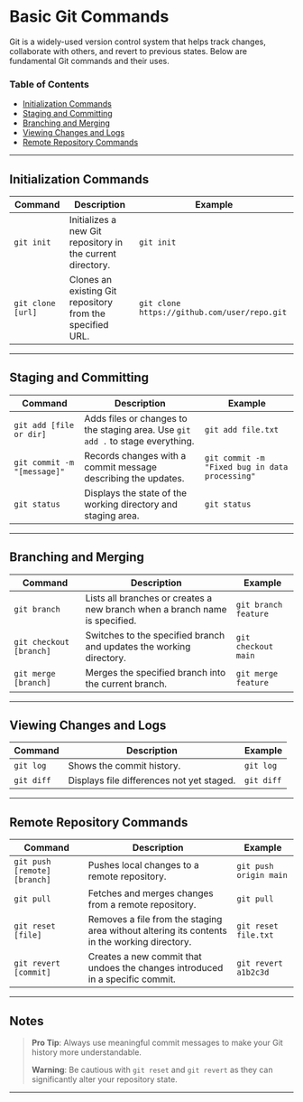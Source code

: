 # Basic Git Commands

Git is a widely-used version control system that helps track changes, collaborate with others, and revert to previous states. Below are fundamental Git commands and their uses.

### Table of Contents

- [Initialization Commands](#initialization-commands)
- [Staging and Committing](#staging-and-committing)
- [Branching and Merging](#branching-and-merging)
- [Viewing Changes and Logs](#viewing-changes-and-logs)
- [Remote Repository Commands](#remote-repository-commands)

---

## Initialization Commands

| Command               | Description                                                                                   | Example                                       |
|-----------------------|-----------------------------------------------------------------------------------------------|-----------------------------------------------|
| `git init`            | Initializes a new Git repository in the current directory.                                    | `git init`                                    |
| `git clone [url]`     | Clones an existing Git repository from the specified URL.                                     | `git clone https://github.com/user/repo.git`  |

---

## Staging and Committing

| Command                     | Description                                                                                       | Example                                         |
|-----------------------------|---------------------------------------------------------------------------------------------------|------------------------------------------------|
| `git add [file or dir]`     | Adds files or changes to the staging area. Use `git add .` to stage everything.                  | `git add file.txt`                             |
| `git commit -m "[message]"` | Records changes with a commit message describing the updates.                                    | `git commit -m "Fixed bug in data processing"`|
| `git status`                | Displays the state of the working directory and staging area.                                    | `git status`                                   |

---

## Branching and Merging

| Command                    | Description                                                                                         | Example               |
|----------------------------|-----------------------------------------------------------------------------------------------------|-----------------------|
| `git branch`               | Lists all branches or creates a new branch when a branch name is specified.                        | `git branch feature`  |
| `git checkout [branch]`    | Switches to the specified branch and updates the working directory.                                | `git checkout main`   |
| `git merge [branch]`       | Merges the specified branch into the current branch.                                               | `git merge feature`   |

---

## Viewing Changes and Logs

| Command          | Description                                              | Example        |
|-------------------|----------------------------------------------------------|----------------|
| `git log`        | Shows the commit history.                                | `git log`      |
| `git diff`       | Displays file differences not yet staged.                | `git diff`     |

---

## Remote Repository Commands

| Command                      | Description                                                                                    | Example                           |
|------------------------------|------------------------------------------------------------------------------------------------|-----------------------------------|
| `git push [remote] [branch]` | Pushes local changes to a remote repository.                                                  | `git push origin main`            |
| `git pull`                   | Fetches and merges changes from a remote repository.                                          | `git pull`                        |
| `git reset [file]`           | Removes a file from the staging area without altering its contents in the working directory.   | `git reset file.txt`              |
| `git revert [commit]`        | Creates a new commit that undoes the changes introduced in a specific commit.                 | `git revert a1b2c3d`              |

---

## Notes

> **Pro Tip**: Always use meaningful commit messages to make your Git history more understandable.
>
> **Warning**: Be cautious with `git reset` and `git revert` as they can significantly alter your repository state.

---
